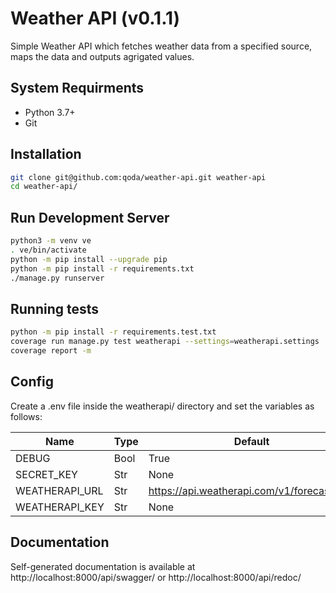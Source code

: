 # Weather API (v0.1.1)

Simple Weather API which fetches weather data from a specified source, maps the data and outputs agrigated values.

## System Requirments

- Python 3.7+
- Git

## Installation

```bash
git clone git@github.com:qoda/weather-api.git weather-api
cd weather-api/
```

## Run Development Server

```bash
python3 -m venv ve
. ve/bin/activate
python -m pip install --upgrade pip
python -m pip install -r requirements.txt
./manage.py runserver
```

## Running tests

```bash
python -m pip install -r requirements.test.txt
coverage run manage.py test weatherapi --settings=weatherapi.settings
coverage report -m
```

## Config

Create a .env file inside the weatherapi/ directory and set the variables as follows:

| Name                       | Type | Default                                                  |
|----------------------------|------|----------------------------------------------------------|
| DEBUG                      | Bool | True                                                     |
| SECRET_KEY                 | Str  | None                                                     |
| WEATHERAPI_URL             | Str  | https://api.weatherapi.com/v1/forecast.json              |
| WEATHERAPI_KEY             | Str  | None                                                     |

## Documentation

Self-generated documentation is available at http://localhost:8000/api/swagger/ or http://localhost:8000/api/redoc/
